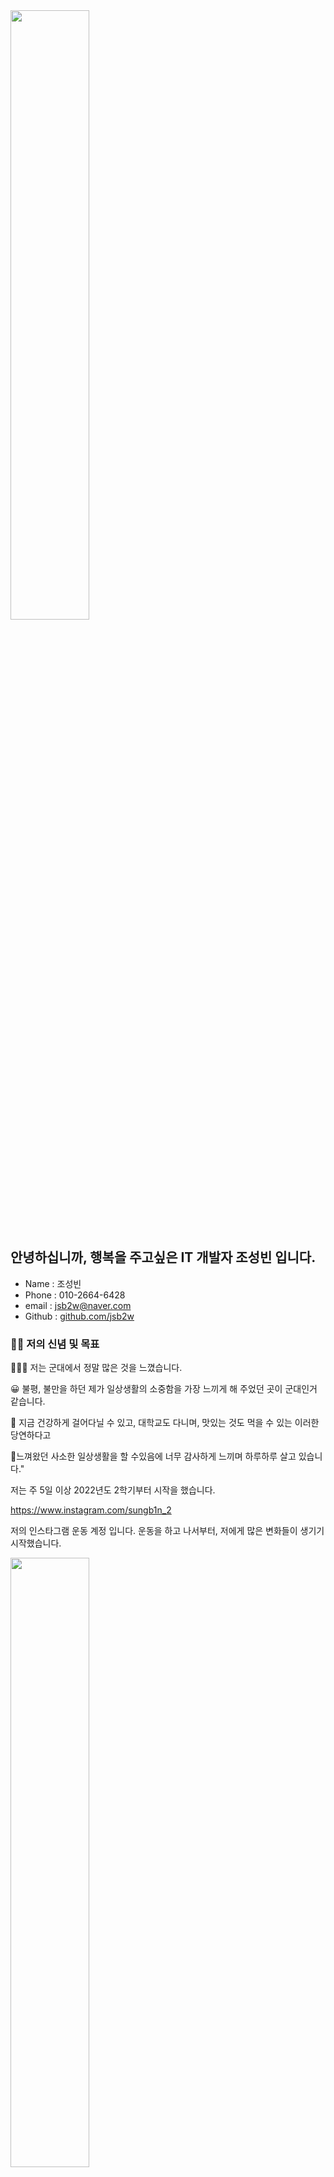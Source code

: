 
<img src = "https://scontent-ssn1-1.cdninstagram.com/v/t51.2885-19/309935533_826568858519598_4099198034927708443_n.jpg?stp=dst-jpg_s320x320&_nc_ht=scontent-ssn1-1.cdninstagram.com&_nc_cat=106&_nc_ohc=ewuHu9uMYlcAX8uGVBl&edm=AOQ1c0wBAAAA&ccb=7-5&oh=00_AfCZD2S0UnTvwFoBnbTXQWQOQdHXBDWkePicA9Ynnn8YQQ&oe=635F333C&_nc_sid=8fd12b" width="50%"/>

## 안녕하십니까, 행복을 주고싶은 IT 개발자 조성빈 입니다.

- Name : 조성빈
- Phone : 010-2664-6428
- email : jsb2w@naver.com
- Github : [github.com/jsb2w](https://github.com/jsb2w)

### 🙆‍♂️ 저의 신념 및 목표 
💂🏾‍♂️ 저는 군대에서 정말 많은 것을 느꼈습니다. 

😀 불평, 불만을 하던 제가 일상생활의 소중함을 가장 느끼게 해 주었던 곳이 군대인거 같습니다. 

💪 지금 건강하게 걸어다닐 수 있고, 대학교도 다니며, 맛있는 것도 먹을 수 있는 이러한 당연하다고 

🧡느껴왔던 사소한 일상생활을 할 수있음에 너무 감사하게 느끼며 하루하루 살고 있습니다."

저는 주 5일 이상 2022년도 2학기부터 시작을 했습니다.

https://www.instagram.com/sungb1n_2

저의 인스타그램 운동 계정 입니다.
운동을 하고 나서부터, 저에게 많은 변화들이 생기기 시작했습니다.

<img src = "[https://scontent-ssn1-1.cdninstagram.com/v/t51.2885-19/309935533_826568858519598_4099198034927708443_n.jpg?stp=dst-jpg_s320x320&_nc_ht=scontent-ssn1-1.cdninstagram.com&_nc_cat=106&_nc_ohc=ewuHu9uMYlcAX8uGVBl&edm=AOQ1c0wBAAAA&ccb=7-5&oh=00_AfCZD2S0UnTvwFoBnbTXQWQOQdHXBDWkePicA9Ynnn8YQQ&oe=635F333C&_nc_sid=8fd12b](https://www.instagram.com/p/CiMHoQePQTGLWxV0U-Jmg1jS9atJZjXVjNrArc0/)" width="50%"/>

#  Army

양주 5기갑여단 수색중대  <br>
2019.01.21 ~ 2020.08.27  <br>
병장으로 만기전역 하였습니다.

##  🏫 학교 커리큘럼

|    Year     | 완료 | 커리큘럼 내용 |
| ----------- | ---- | ----------- |
| 1학년 1학기 |  ☑️ | 컴퓨팅사고와 문제해결, 기초프로그래밍, Modern IT, 융합SW개론, 오디세이세미나 |
| 1학년 2학기 |  ☑️ | 자바프로그래밍, 선형대수, 대학영어3 |
| 2학년 1학기 |  ☑️ | 이산구조론, 논리설계및실험, C프로그래밍, 소프트웨어개론, 신호및시스템, 데이터사이언스기초 |
| 2학년 2학기 |  ☑️ | 컴퓨터구조, 자료구조, 데이터베이스기초, 오픈소스SW의이해 |
| 3학년 1학기 |       | 알고리즘, 빅데이터개론, VR/AR/게임제작기초, 오픈소스SW개발도구활용 |
| 3학년 2학기 |  |게임프로그래밍, 가상현실기초및실습, 시스템보안, 모바일프로그래밍  |
| 4학년 1힉기 |  |소프트웨어캡스톤디자인, 증강현실기초및실습, 머신러닝, 네트워크보안   |
| 4학년 2학기 |  |소프트웨어캡스톤디자인|

제가 지금까지 수강 및, 수강을 하려고 계획중인 커리큘럼 입니다.

 [![minseon yu's GitHub stats](https://github-readme-stats.vercel.app/api?username=jsb2w)](https://github.com/jsb2w/github-readme-stats)
# 지금은 많은 stats, git 프로필이 부족하지만 이번기회에 열심히 git프로필을 만들어 나가는 것이 목표 입니다.
- 개발자로서 git은 필수이며, 이번 수업을 통하여 git을 접하여 많은것을 배울 수 있다는 점이 장점인거 같습니다.
   

